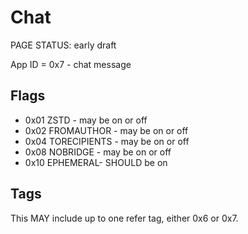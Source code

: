 # Chat

<status>PAGE STATUS: early draft</status>

App ID = 0x7 - chat message

## Flags

* 0x01 ZSTD - may be on or off
* 0x02 FROMAUTHOR - may be on or off
* 0x04 TORECIPIENTS - may be on or off
* 0x08 NOBRIDGE - may be on or off
* 0x10 EPHEMERAL- SHOULD be on

## Tags

This MAY include up to one refer tag, either 0x6 or 0x7.

